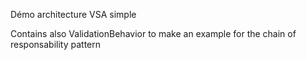 Démo architecture VSA simple

Contains also ValidationBehavior to make an example for the chain of responsability pattern
